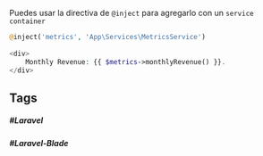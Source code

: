 Puedes usar la directiva de `@inject` para agregarlo con un `service container`

```php
@inject('metrics', 'App\Services\MetricsService')
 
<div>
    Monthly Revenue: {{ $metrics->monthlyRevenue() }}.
</div>
```
## Tags

##### #Laravel
##### #Laravel-Blade